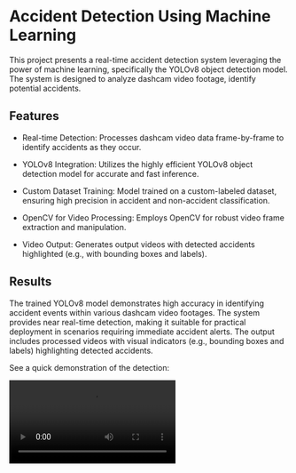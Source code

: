 # Accident Detection Using Machine Learning
This project presents a real-time accident detection system leveraging the power of machine learning, specifically the YOLOv8 object detection model. The system is designed to analyze dashcam video footage, identify potential accidents.

## Features
+ Real-time Detection: Processes dashcam video data frame-by-frame to identify accidents as they occur.

+ YOLOv8 Integration: Utilizes the highly efficient YOLOv8 object detection model for accurate and fast inference.

+ Custom Dataset Training: Model trained on a custom-labeled dataset, ensuring high precision in accident and non-accident classification.

+ OpenCV for Video Processing: Employs OpenCV for robust video frame extraction and manipulation.

+ Video Output: Generates output videos with detected accidents highlighted (e.g., with bounding boxes and labels).

## Results
The trained YOLOv8 model demonstrates high accuracy in identifying accident events within various dashcam video footages. The system provides near real-time detection, making it suitable for practical deployment in scenarios requiring immediate accident alerts. The output includes processed videos with visual indicators (e.g., bounding boxes and labels) highlighting detected accidents.

See a quick demonstration of the detection:

![Accident Detection](outputs/output1.mp4)
